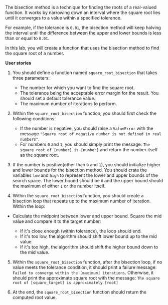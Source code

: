 The bisection method is a technique for finding the roots of a real-valued function. It works by narrowing down an interval where the square root lies until it converges to a value within a specified tolerance.

For example, if the tolerance is `0.01`, the bisection method will keep halving the interval until the difference between the upper and lower bounds is less than or equal to `0.01`.

In this lab, you will create a function that uses the bisection method to find the square root of a number.

**User stories**

1. You should define a function named `square_root_bisection` that takes three parameters:
   - The number for which you want to find the square root.
   - The tolerance being the acceptable error margin for the result. You should set a default tolerance value.
   - The maximum number of iterations to perform.

2. Within the `square_root_bisection` function, you should first check the following conditions:
    - If the number is negative, you should raise a `ValueError` with the message `"Square root of negative number is not defined in real numbers"`.
    - For numbers `0` and `1`, you should simply print the message: `The square root of [number] is [number]` and return the number itself as the square root.

3. If the number is positive(other than `0` and `1`), you should initialize higher and lower bounds for the bisection method. You should crate the variables `low` and `high` to represent the lower and upper bounds of the search space. The lower bound should be `0` and the upper bound should the maximum of either `1` or the number itself.

4. Within the `square_root_bisection` function, you should create a bisection loop that repeats up to the maximum number of iteration. Within the loop:

- Calculate the midpoint between lower and upper bound. Square the mid value and compare it to the target number:

    - If it's close enough (within tolerance), the loop should end.
    - If it's too low, the algorithm should shift lower bound up to the mid value.
    - If it's too high, the algorithm should shift the higher bound down to the mid value.

5. Within the `square_root_bisection` function, after the bisection loop, if no value meets the tolerance condition, it should print a failure message: `Failed to converge within the [maximum] iterations`.
Otherwise, it should print the approximate square root with the message: `The square root of [square_target] is approximately [root]`

6. At the end, the `square_root_bisection` function should return the computed root value.

